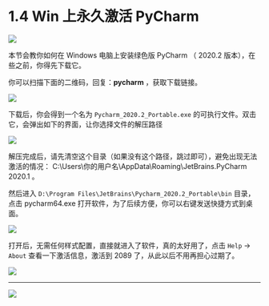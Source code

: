 # 1.4 Win 上永久激活 PyCharm

![](http://image.iswbm.com/20200804124133.png)

本节会教你如何在 Windows 电脑上安装绿色版 PyCharm （ 2020.2 版本），在些之前，你得先下载它。

你可以扫描下面的二维码，回复：**pycharm**  ，获取下载链接。

![](http://image.iswbm.com/20200822232337.png)

下载后，你会得到一个名为 `Pycharm_2020.2_Portable.exe` 的可执行文件。双击它，会弹出如下的界面，让你选择文件的解压路径

![](http://image.iswbm.com/20200822201001.png)



解压完成后，请先清空这个目录（如果没有这个路径，跳过即可），避免出现无法激活的情况： C:\Users\你的用户名\AppData\Roaming\JetBrains\.PyCharm 2020.1 。

然后进入 `D:\Program Files\JetBrains\Pycharm_2020.2_Portable\bin` 目录，点击 pycharm64.exe 打开软件，为了后续方便，你可以右键发送快捷方式到桌面。

![](http://image.iswbm.com/20200822202044.png)

打开后，无需任何样式配置，直接就进入了软件，真的太好用了，点击 `Help` -> `About` 查看一下激活信息，激活到 2089 了，从此以后不用再担心过期了。

![](http://image.iswbm.com/20200822201928.png)



---

![](http://image.iswbm.com/20200607174235.png)